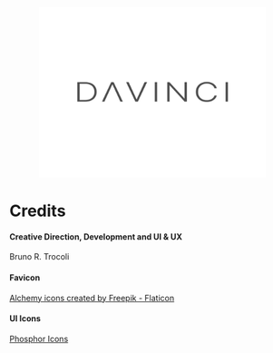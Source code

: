 <p align="center">
<img src="davinci/logo.svg" width="400px">
<p align="center">

# Credits

#### Creative Direction, Development and UI & UX
Bruno R. Trocoli

#### Favicon
<a href="https://www.flaticon.com/free-icons/alchemy" title="alchemy icons">Alchemy icons created by Freepik - Flaticon</a>

#### UI Icons
<a href="https://github.com/phosphor-icons/homepage#phosphor-icons">Phosphor Icons</a>

